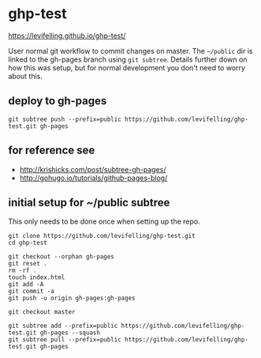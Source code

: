# ghp-test

https://levifelling.github.io/ghp-test/ 

User normal git workflow to commit changes on master. The `~/public` dir is linked to the gh-pages branch using `git subtree`. Details further down on how this was setup, but for normal development you don't need to worry about this.

## deploy to gh-pages
```
git subtree push --prefix=public https://github.com/levifelling/ghp-test.git gh-pages
```

## for reference see
- http://krishicks.com/post/subtree-gh-pages/
- http://gohugo.io/tutorials/github-pages-blog/


## initial setup for ~/public subtree
This only needs to be done once when setting up the repo. 
```
git clone https://github.com/levifelling/ghp-test.git
cd ghp-test

git checkout --orphan gh-pages
git reset .
rm -rf .
touch index.html
git add -A
git commit -a
git push -u origin gh-pages:gh-pages

git checkout master 

git subtree add --prefix=public https://github.com/levifelling/ghp-test.git gh-pages --squash
git subtree pull --prefix=public https://github.com/levifelling/ghp-test.git gh-pages
```
